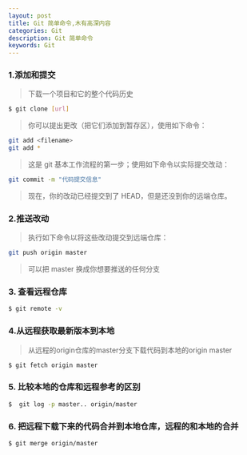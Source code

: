 ```yaml
---
layout: post
title: Git 简单命令,木有高深内容
categories: Git
description: Git 简单命令
keywords: Git
---
```



### 1.添加和提交

> 下载一个项目和它的整个代码历史

``` sh
$ git clone [url]
```

> 你可以提出更改（把它们添加到暂存区），使用如下命令：

``` sh
git add <filename>
git add *
```

> 这是 git 基本工作流程的第一步；使用如下命令以实际提交改动：

``` sh
git commit -m "代码提交信息"
```

> 现在，你的改动已经提交到了 HEAD，但是还没到你的远端仓库。

### 2.推送改动

> 执行如下命令以将这些改动提交到远端仓库：

``` sh
git push origin master
```

> 可以把 master 换成你想要推送的任何分支

### 3. 查看远程仓库

``` sh
$ git remote -v
```

### 4.从远程获取最新版本到本地

> 从远程的origin仓库的master分支下载代码到本地的origin master

``` sh
$ git fetch origin master
```

### 5. 比较本地的仓库和远程参考的区别

``` sh
$  git log -p master.. origin/master
```
### 6. 把远程下载下来的代码合并到本地仓库，远程的和本地的合并

``` sh
$ git merge origin/master
```


